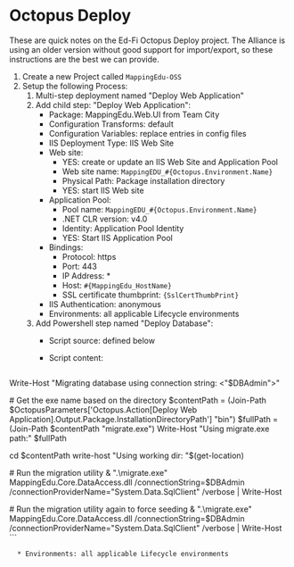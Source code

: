 # Octopus Deploy

These are quick notes on the Ed-Fi Octopus Deploy project. The Alliance is using
an older version without good support for import/export, so these instructions
are the best we can provide.

1. Create a new Project called `MappingEdu-OSS`
2. Setup the following Process:
   1. Multi-step deployment named "Deploy Web Application"
   2. Add child step: "Deploy Web Application":
      * Package: MappingEdu.Web.UI from Team City
      * Configuration Transforms: default
      * Configuration Variables: replace entries in config files
      * IIS Deployment Type: IIS Web Site
      * Web site:
        * YES: create or update an IIS Web Site and Application Pool
        * Web site name: `MappingEDU_#{Octopus.Environment.Name}`
        * Physical Path: Package installation directory
        * YES: start IIS Web site
      * Application Pool:
        * Pool name: `MappingEDU_#{Octopus.Environment.Name}`
        * .NET CLR version: v4.0
        * Identity: Application Pool Identity
        * YES: Start IIS Application Pool
      * Bindings:
        * Protocol: https
        * Port: 443
        * IP Address: *
        * Host: `#{MappingEdu_HostName}`
        * SSL certificate thumbprint: `{SslCertThumbPrint}`
      * IIS Authentication: anonymous
      * Environments: all applicable Lifecycle environments
   3. Add Powershell step named "Deploy Database":
      * Script source: defined below
      * Script content:

        ```pwsh
Write-Host "Migrating database using connection string: <"$DBAdmin">"

\# Get the exe name based on the directory
$contentPath  = (Join-Path $OctopusParameters['Octopus.Action[Deploy Web Application].Output.Package.InstallationDirectoryPath'] "bin")
$fullPath = (Join-Path $contentPath "migrate.exe")
Write-Host "Using migrate.exe path:" $fullPath

cd $contentPath
write-host "Using working dir: "$(get-location)

\# Run the migration utility
& ".\migrate.exe" MappingEdu.Core.DataAccess.dll /connectionString=$DBAdmin /connectionProviderName="System.Data.SqlClient" /verbose | Write-Host

\# Run the migration utility again to force seeding
& ".\migrate.exe" MappingEdu.Core.DataAccess.dll /connectionString=$DBAdmin /connectionProviderName="System.Data.SqlClient" /verbose | Write-Host
          ```

      * Environments: all applicable Lifecycle environments
